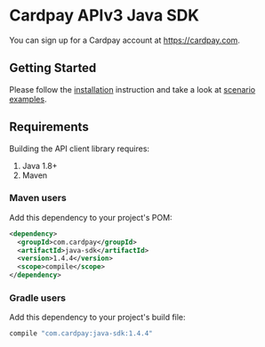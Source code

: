 # Cardpay APIv3 Java SDK

You can sign up for a Cardpay account at https://cardpay.com.

## Getting Started

Please follow the [installation](#installation) instruction and take a look at [scenario examples](src/test/java/com/cardpay/sdk/uat).


## Requirements

Building the API client library requires:
1. Java 1.8+
2. Maven

### Maven users

Add this dependency to your project's POM:

```xml
<dependency>
  <groupId>com.cardpay</groupId>
  <artifactId>java-sdk</artifactId>
  <version>1.4.4</version>
  <scope>compile</scope>
</dependency>
```

### Gradle users

Add this dependency to your project's build file:

```groovy
compile "com.cardpay:java-sdk:1.4.4"
```
